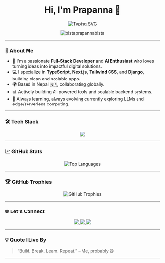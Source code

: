 <h1 align="center">Hi, I'm Prapanna 👋</h1>

<div align="center">
  <a href="https://git.io/typing-svg">
    <img src="https://readme-typing-svg.herokuapp.com?font=Fira+Code&weight=600&pause=1000&color=00F7FF&center=true&vCenter=true&width=435&lines=Full-Stack+Developer;AI+Enthusiast;Software+Engineer" alt="Typing SVG" />
  </a>
</div>

<p align="center">
  <img src="https://komarev.com/ghpvc/?username=bistaprapannabista&label=Profile%20views&color=0e75b6&style=flat" alt="bistaprapannabista" />
</p>

---

### 🚀 About Me

- 🧠 I'm a passionate **Full-Stack Developer** and **AI Enthusiast** who loves turning ideas into impactful digital solutions.
- 💻 I specialize in **TypeScript**, **Next.js**, **Tailwind CSS**, and **Django**, building clean and scalable apps.
- 🌍 Based in Nepal 🇳🇵, collaborating globally.
- 📊 Actively building AI-powered tools and scalable backend systems.
- 🌱 Always learning, always evolving currently exploring LLMs and edge/serverless computing.

---

### 🛠️ Tech Stack

<p align="center">
  <img src="https://skillicons.dev/icons?i=ts,react,nextjs,django,express,tailwind,postgres,docker,ubuntu,python,nodejs,html,css,git,aws" />
</p>

---

### 📈 GitHub Stats

<p align="center">
  <img src="https://github-readme-stats.vercel.app/api/top-langs/?username=bistaprapannabista&theme=tokyonight&hide_border=false&layout=compact" alt="Top Languages" />
</p>

---

### 🏆 GitHub Trophies

<p align="center">
  <img src="https://github-profile-trophy.vercel.app/?username=bistaprapannabista&theme=radical&no-frame=true&no-bg=true&margin-w=15&column=7" alt="GitHub Trophies" />
</p>

---

### 🌐 Let's Connect

<p align="center">
  <a href="https://www.linkedin.com/in/prapanna-bista-7980311b2">
    <img src="https://img.shields.io/badge/LinkedIn-0077B5?style=for-the-badge&logo=linkedin&logoColor=white" />
  </a>
  <a href="mailto:bistaprapannabista@gmail.com">
    <img src="https://img.shields.io/badge/Gmail-EA4335?style=for-the-badge&logo=gmail&logoColor=white" />
  </a>
  <a href="https://prapannabista.com.np">
    <img src="https://img.shields.io/badge/Portfolio-000000?style=for-the-badge&logo=vercel&logoColor=white" />
  </a>
</p>

---

### 💡 Quote I Live By

> “Build. Break. Learn. Repeat.” – Me, probably 😄

---

